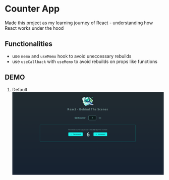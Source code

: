 # Counter App

Made this project as my learning journey of React - understanding how React works under the hood

## Functionalities
  * use `memo` and `useMemo` hook to avoid uneccessary rebuilds
  * use `useCallback` with `useMemo` to avoid rebuilds on props like functions


## DEMO

1. Default
![Default](https://github.com/bogdy9912/counter-history/blob/main/demo/counter-1.png)
